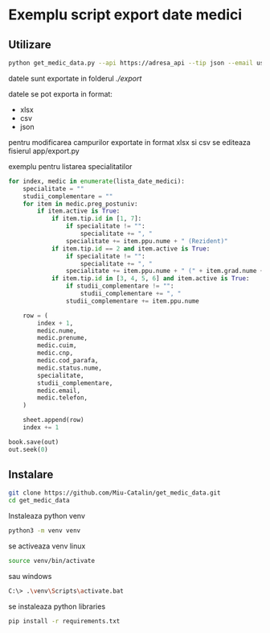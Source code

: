 # Exemplu script export date medici

## Utilizare

```bash
python get_medic_data.py --api https://adresa_api --tip json --email user@domain.com
```

datele sunt exportate in folderul *./export*

datele se pot exporta in format:
- xlsx
- csv
- json

pentru modificarea campurilor exportate in format xlsx si csv se editeaza fisierul app/export.py

exemplu pentru listarea specialitatilor

```python
for index, medic in enumerate(lista_date_medici):
    specialitate = ""
    studii_complementare = ""
    for item in medic.preg_postuniv:
        if item.active is True:
            if item.tip.id in [1, 7]:
                if specialitate != "":
                    specialitate += ", "
                specialitate += item.ppu.nume + " (Rezident)"
            if item.tip.id == 2 and item.active is True:
                if specialitate != "":
                    specialitate += ", "
                specialitate += item.ppu.nume + " (" + item.grad.nume + ")"
            if item.tip.id in [3, 4, 5, 6] and item.active is True:
                if studii_complementare != "":
                    studii_complementare += ", "
                studii_complementare += item.ppu.nume

    row = (
        index + 1,
        medic.nume,
        medic.prenume,
        medic.cuim,
        medic.cnp,
        medic.cod_parafa,
        medic.status.nume,
        specialitate,
        studii_complementare,
        medic.email,
        medic.telefon,
    )

    sheet.append(row)
    index += 1

book.save(out)
out.seek(0)
```

## Instalare

```bash
git clone https://github.com/Miu-Catalin/get_medic_data.git
cd get_medic_data
```

Instaleaza python venv

```bash
python3 -m venv venv
```

se activeaza venv
linux

```bash
source venv/bin/activate
```
sau windows
```bash
C:\> .\venv\Scripts\activate.bat
```

se instaleaza python libraries

```bash
pip install -r requirements.txt
```